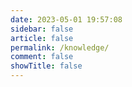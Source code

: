 ```yaml
---
date: 2023-05-01 19:57:08
sidebar: false
article: false
permalink: /knowledge/
comment: false
showTitle: false
---
```


<KnowledgeSystem/>